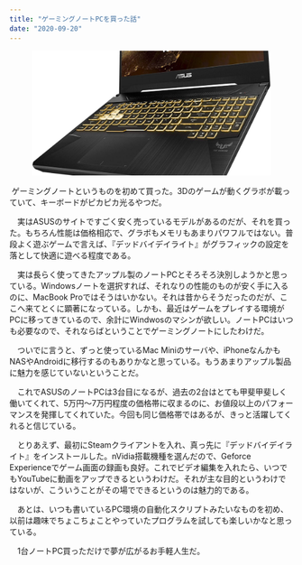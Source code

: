 ```yaml
---
title: "ゲーミングノートPCを買った話"
date: "2020-09-20"
---
```


<figure>

![](assets/n3cef48455539_26589b8377f7b6d67d4e671a8a4ecb04.jpg)

</figure>

 ゲーミングノートというものを初めて買った。3Dのゲームが動くグラボが載っていて、キーボードがピカピカ光るやつだ。

　実はASUSのサイトですごく安く売っているモデルがあるのだが、それを買った。もちろん性能は価格相応で、グラボもメモリもあまりパワフルではない。普段よく遊ぶゲームで言えば、『デッドバイデイライト』がグラフィックの設定を落として快適に遊べる程度である。

　実は長らく使ってきたアップル製のノートPCとそろそろ決別しようかと思っている。Windowsノートを選択すれば、それなりの性能のものが安く手に入るのに、MacBook Proではそうはいかない。それは昔からそうだったのだが、ここへ来てとくに顕著になっている。しかも、最近はゲームをプレイする環境がPCに移ってきているので、余計にWindwosのマシンが欲しい。ノートPCはいつも必要なので、それならばということでゲーミングノートにしたわけだ。

　ついでに言うと、ずっと使っているMac Miniのサーバや、iPhoneなんかもNASやAndroidに移行するのもありかなと思っている。もうあまりアップル製品に魅力を感じていないということだ。

　これでASUSのノートPCは3台目になるが、過去の2台はとても甲斐甲斐しく働いてくれて、5万円～7万円程度の価格帯に収まるのに、お値段以上のパフォーマンスを発揮してくれていた。今回も同じ価格帯ではあるが、きっと活躍してくれると信じている。

　とりあえず、最初にSteamクライアントを入れ、真っ先に『デッドバイデイライト』をインストールした。nVidia搭載機種を選んだので、Geforce Experienceでゲーム画面の録画も良好。これでビデオ編集を入れたら、いつでもYouTubeに動画をアップできるというわけだ。それが主な目的というわけではないが、こういうことがその場でできるというのは魅力的である。

　あとは、いつも書いているPC環境の自動化スクリプトみたいなものを初め、以前は趣味でちょこちょことやっていたプログラムを試しても楽しいかなと思っている。

　1台ノートPC買っただけで夢が広がるお手軽人生だ。
